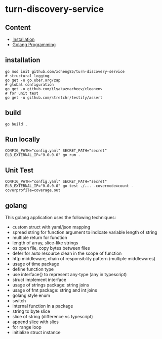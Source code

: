 # turn-discovery-service

## Content
- [Installation](#installation)
- [Golang Programming](#golang)

## installation

```shell
go mod init github.com/xcheng85/turn-discovery-service
# structural logging
go get -u go.uber.org/zap
# global configuration
go get -u github.com/ilyakaznacheev/cleanenv
# for unit test
go get -u github.com/stretchr/testify/assert
```
## build
```shell
go build .
```

## Run locally
```shell
CONFIG_PATH="config.yaml" SECRET_PATH="secret" ELB_EXTERNAL_IP="0.0.0.0" go run .
```

## Unit Test
```shell
CONFIG_PATH="config.yaml" SECRET_PATH="secret" ELB_EXTERNAL_IP="0.0.0.0" go test ./... -covermode=count -coverprofile=coverage.out
```

## golang
This golang application uses the following techniques:

- custom struct with yaml/json mapping
- spread string for function argument to indicate variable length of string
- multiple return for function
- length of array, slice-like strings
- os open file, copy bytes between files
- defer for auto resource clean in the scope of function
- http middleware, chain of responsiblity pattern (multiple middlewares)
- usage of time package
- define function type
- use interface{} to represent any-type (any in typescript)
- struct implement interface
- usage of strings package: string joins
- usage of fmt package: string and int joins
- golang style enum
- switch
- internal function in a package
- string to byte slice
- slice of string (difference vs typescript)
- append slice with slics
- for range loop
- initialize struct instance